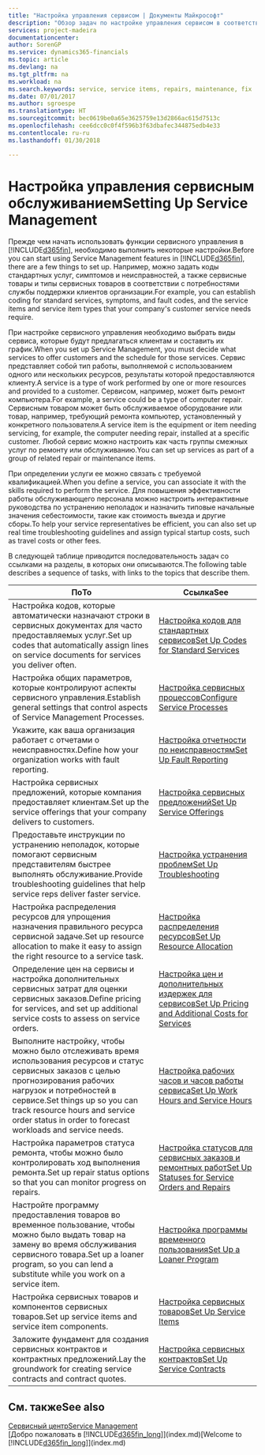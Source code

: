 ```yaml
---
title: "Настройка управления сервисом | Документы Майкрософт"
description: "Обзор задач по настройке управления сервисом в соответствии со способом, которым организации управляют своими сервисами."
services: project-madeira
documentationcenter: 
author: SorenGP
ms.service: dynamics365-financials
ms.topic: article
ms.devlang: na
ms.tgt_pltfrm: na
ms.workload: na
ms.search.keywords: service, service items, repairs, maintenance, fix
ms.date: 07/01/2017
ms.author: sgroespe
ms.translationtype: HT
ms.sourcegitcommit: bec0619be0a65e3625759e13d2866ac615d7513c
ms.openlocfilehash: cee6dcc0c0f4f596b3f63dbafec344875edb4e33
ms.contentlocale: ru-ru
ms.lasthandoff: 01/30/2018

---
```


# <a name="setting-up-service-management"></a><span data-ttu-id="6db67-103">Настройка управления сервисным обслуживанием</span><span class="sxs-lookup"><span data-stu-id="6db67-103">Setting Up Service Management</span></span>
<span data-ttu-id="6db67-104">Прежде чем начать использовать функции сервисного управления в [!INCLUDE[d365fin](includes/d365fin_md.md)], необходимо выполнить некоторые настройки.</span><span class="sxs-lookup"><span data-stu-id="6db67-104">Before you can start using Service Management features in [!INCLUDE[d365fin](includes/d365fin_md.md)], there are a few things to set up.</span></span> <span data-ttu-id="6db67-105">Например, можно задать коды стандартных услуг, симптомов и неисправностей, а также сервисные товары и типы сервисных товаров в соответствии с потребностями службы поддержки клиентов организации.</span><span class="sxs-lookup"><span data-stu-id="6db67-105">For example, you can establish coding for standard services, symptoms, and fault codes, and the service items and service item types that your company's customer service needs require.</span></span>  

<span data-ttu-id="6db67-106">При настройке сервисного управления необходимо выбрать виды сервиса, которые будут предлагаться клиентам и составить их график.</span><span class="sxs-lookup"><span data-stu-id="6db67-106">When you set up Service Management, you must decide what services to offer customers and the schedule for those services.</span></span> <span data-ttu-id="6db67-107">Сервис представляет собой тип работы, выполняемой с использованием одного или нескольких ресурсов, результаты которой предоставляются клиенту.</span><span class="sxs-lookup"><span data-stu-id="6db67-107">A service is a type of work performed by one or more resources and provided to a customer.</span></span> <span data-ttu-id="6db67-108">Сервисом, например, может быть ремонт компьютера.</span><span class="sxs-lookup"><span data-stu-id="6db67-108">For example, a service could be a type of computer repair.</span></span> <span data-ttu-id="6db67-109">Сервисным товаром может быть обслуживаемое оборудование или товар, например, требующий ремонта компьютер, установленный у конкретного пользователя.</span><span class="sxs-lookup"><span data-stu-id="6db67-109">A service item is the equipment or item needing servicing, for example, the computer needing repair, installed at a specific customer.</span></span> <span data-ttu-id="6db67-110">Любой сервис можно настроить как часть группы смежных услуг по ремонту или обслуживанию.</span><span class="sxs-lookup"><span data-stu-id="6db67-110">You can set up services as part of a group of related repair or maintenance items.</span></span>  
  
<span data-ttu-id="6db67-111">При определении услуги ее можно связать с требуемой квалификацией.</span><span class="sxs-lookup"><span data-stu-id="6db67-111">When you define a service, you can associate it with the skills required to perform the service.</span></span> <span data-ttu-id="6db67-112">Для повышения эффективности работы обслуживающего персонала можно настроить интерактивные руководства по устранению неполадок и назначить типовые начальные значения себестоимости, такие как стоимость выезда и другие сборы.</span><span class="sxs-lookup"><span data-stu-id="6db67-112">To help your service representatives be efficient, you can also set up real time troubleshooting guidelines and assign typical startup costs, such as travel costs or other fees.</span></span>  

<span data-ttu-id="6db67-113">В следующей таблице приводится последовательность задач со ссылками на разделы, в которых они описываются.</span><span class="sxs-lookup"><span data-stu-id="6db67-113">The following table describes a sequence of tasks, with links to the topics that describe them.</span></span>  
  
| <span data-ttu-id="6db67-114">По</span><span class="sxs-lookup"><span data-stu-id="6db67-114">To</span></span> | <span data-ttu-id="6db67-115">Ссылка</span><span class="sxs-lookup"><span data-stu-id="6db67-115">See</span></span> |
| --- | --- |
| <span data-ttu-id="6db67-116">Настройка кодов, которые автоматически назначают строки в сервисных документах для часто предоставляемых услуг.</span><span class="sxs-lookup"><span data-stu-id="6db67-116">Set up codes that automatically assign lines on service documents for services you deliver often.</span></span> |[<span data-ttu-id="6db67-117">Настройка кодов для стандартных сервисов</span><span class="sxs-lookup"><span data-stu-id="6db67-117">Set Up Codes for Standard Services</span></span>](service-how-setup-service-coding.md)|
| <span data-ttu-id="6db67-118">Настройка общих параметров, которые контролируют аспекты сервисного управления.</span><span class="sxs-lookup"><span data-stu-id="6db67-118">Establish general settings that control aspects of Service Management Processes.</span></span>|[<span data-ttu-id="6db67-119">Настройка сервисных процессов</span><span class="sxs-lookup"><span data-stu-id="6db67-119">Configure Service Processes</span></span>](service-setup-service-processes.md)|
| <span data-ttu-id="6db67-120">Укажите, как ваша организация работает с отчетами о неисправностях.</span><span class="sxs-lookup"><span data-stu-id="6db67-120">Define how your organization works with fault reporting.</span></span> |[<span data-ttu-id="6db67-121">Настройка отчетности по неисправностям</span><span class="sxs-lookup"><span data-stu-id="6db67-121">Set Up Fault Reporting</span></span>](service-how-setup-fault-reporting.md) |
| <span data-ttu-id="6db67-122">Настройка сервисных предложений, которые компания предоставляет клиентам.</span><span class="sxs-lookup"><span data-stu-id="6db67-122">Set up the service offerings that your company delivers to customers.</span></span>|[<span data-ttu-id="6db67-123">Настройка сервисных предложений</span><span class="sxs-lookup"><span data-stu-id="6db67-123">Set Up Service Offerings</span></span>](service-how-setup-service-offerings.md)|
| <span data-ttu-id="6db67-124">Предоставьте инструкции по устранению неполадок, которые помогают сервисным представителям быстрее выполнять обслуживание.</span><span class="sxs-lookup"><span data-stu-id="6db67-124">Provide troubleshooting guidelines that help service reps deliver faster service.</span></span> |[<span data-ttu-id="6db67-125">Настройка устранения проблем</span><span class="sxs-lookup"><span data-stu-id="6db67-125">Set Up Troubleshooting</span></span>](service-how-setup-troubleshooting.md) |
| <span data-ttu-id="6db67-126">Настройка распределения ресурсов для упрощения назначения правильного ресурса сервисной задаче.</span><span class="sxs-lookup"><span data-stu-id="6db67-126">Set up resource allocation to make it easy to assign the right resource to a service task.</span></span> |[<span data-ttu-id="6db67-127">Настройка распределения ресурсов</span><span class="sxs-lookup"><span data-stu-id="6db67-127">Set Up Resource Allocation</span></span>](service-how-setup-resource-allocation.md) |
| <span data-ttu-id="6db67-128">Определение цен на сервисы и настройка дополнительных сервисных затрат для оценки сервисных заказов.</span><span class="sxs-lookup"><span data-stu-id="6db67-128">Define pricing for services, and set up additional service costs to assess on service orders.</span></span> |[<span data-ttu-id="6db67-129">Настройка цен и дополнительных издержек для сервисов</span><span class="sxs-lookup"><span data-stu-id="6db67-129">Set Up Pricing and Additional Costs for Services</span></span>](service-how-setup-service-costs-pricing.md)|
| <span data-ttu-id="6db67-130">Выполните настройку, чтобы можно было отслеживать время использования ресурсов и статус сервисных заказов с целью прогнозирования рабочих нагрузок и потребностей в сервисе.</span><span class="sxs-lookup"><span data-stu-id="6db67-130">Set things up so you can track resource hours and service order status in order to forecast workloads and service needs.</span></span>|[<span data-ttu-id="6db67-131">Настройка рабочих часов и часов работы сервиса</span><span class="sxs-lookup"><span data-stu-id="6db67-131">Set Up Work Hours and Service Hours</span></span>](service-how-setup-work-service-hours.md)|
| <span data-ttu-id="6db67-132">Настройка параметров статуса ремонта, чтобы можно было контролировать ход выполнения ремонта.</span><span class="sxs-lookup"><span data-stu-id="6db67-132">Set up repair status options so that you can monitor progress on repairs.</span></span> | [<span data-ttu-id="6db67-133">Настройка статусов для сервисных заказов и ремонтных работ</span><span class="sxs-lookup"><span data-stu-id="6db67-133">Set Up Statuses for Service Orders and Repairs</span></span>](service-order-repair-status.md)|
| <span data-ttu-id="6db67-134">Настройте программу предоставления товаров во временное пользование, чтобы можно было выдать товар на замену во время обслуживания сервисного товара.</span><span class="sxs-lookup"><span data-stu-id="6db67-134">Set up a loaner program, so you can lend a substitute while you work on a service item.</span></span> |[<span data-ttu-id="6db67-135">Настройка программы временного пользования</span><span class="sxs-lookup"><span data-stu-id="6db67-135">Set Up a Loaner Program</span></span>](service-how-setup-loaner-program.md) |
| <span data-ttu-id="6db67-136">Настройка сервисных товаров и компонентов сервисных товаров.</span><span class="sxs-lookup"><span data-stu-id="6db67-136">Set up service items and service item components.</span></span> |[<span data-ttu-id="6db67-137">Настройка сервисных товаров</span><span class="sxs-lookup"><span data-stu-id="6db67-137">Set Up Service Items</span></span>](service-how-setup-service-items.md) |
| <span data-ttu-id="6db67-138">Заложите фундамент для создания сервисных контрактов и контрактных предложений.</span><span class="sxs-lookup"><span data-stu-id="6db67-138">Lay the groundwork for creating service contracts and contract quotes.</span></span> |[<span data-ttu-id="6db67-139">Настройка сервисных контрактов</span><span class="sxs-lookup"><span data-stu-id="6db67-139">Set Up Service Contracts</span></span>](service-how-setup-service-contracts.md) |

## <a name="see-also"></a><span data-ttu-id="6db67-140">См. также</span><span class="sxs-lookup"><span data-stu-id="6db67-140">See also</span></span>
[<span data-ttu-id="6db67-141">Сервисный центр</span><span class="sxs-lookup"><span data-stu-id="6db67-141">Service Management</span></span>](service-service.md)  
<span data-ttu-id="6db67-142">[Добро пожаловать в [!INCLUDE[d365fin_long](includes/d365fin_long_md.md)]](index.md)</span><span class="sxs-lookup"><span data-stu-id="6db67-142">[Welcome to [!INCLUDE[d365fin_long](includes/d365fin_long_md.md)]](index.md)</span></span>  

